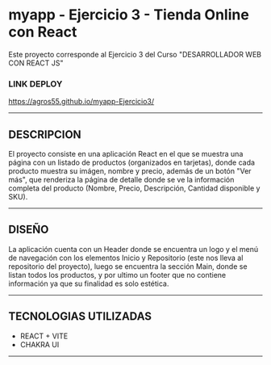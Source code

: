 # myapp - Ejercicio 3 - Tienda Online con React

Este proyecto corresponde al Ejercicio 3 del Curso "DESARROLLADOR WEB CON REACT JS"

### LINK DEPLOY

https://agros55.github.io/myapp-Ejercicio3/
***

## DESCRIPCION

El proyecto consiste en una aplicación React en el que se muestra una página con un listado de productos (organizados en tarjetas), donde cada producto muestra su imágen, nombre y precio, además de un botón "Ver más", que renderiza la página de detalle donde se ve la información completa del producto (Nombre, Precio, Descripción, Cantidad disponible y SKU).
***

## DISEÑO

La aplicación cuenta con un Header donde se encuentra un logo y el menú de navegación con los elementos Inicio y Repositorio (este nos lleva al repositorio del proyecto), luego se encuentra la sección Main, donde se listan todos los productos, y por ultimo un footer que no contiene información ya que su finalidad es solo estética.

***


## TECNOLOGIAS UTILIZADAS

- REACT + VITE
- CHAKRA UI

***
